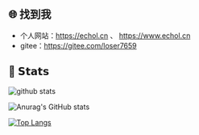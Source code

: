 ## :globe_with_meridians: 找到我

- 个人网站：https://echol.cn 、 https://www.echol.cn
- gitee：https://gitee.com/loser7659

## :green_heart: 𝗦𝘁𝗮𝘁𝘀

![github stats](https://github-readme-stats.vercel.app/api?username=Echo7659&show_icons=true&theme=dracula)

![Anurag's GitHub stats](https://github-readme-stats.vercel.app/api?username=Echo7659&bg_color=30,e96443,904e95&title_color=fff&text_color=fff)

[![Top Langs](https://github-readme-stats.vercel.app/api/top-langs/?username=Echo7659&layout=compact&theme=dracula)](https://github.com/anuraghazra/github-readme-stats)




